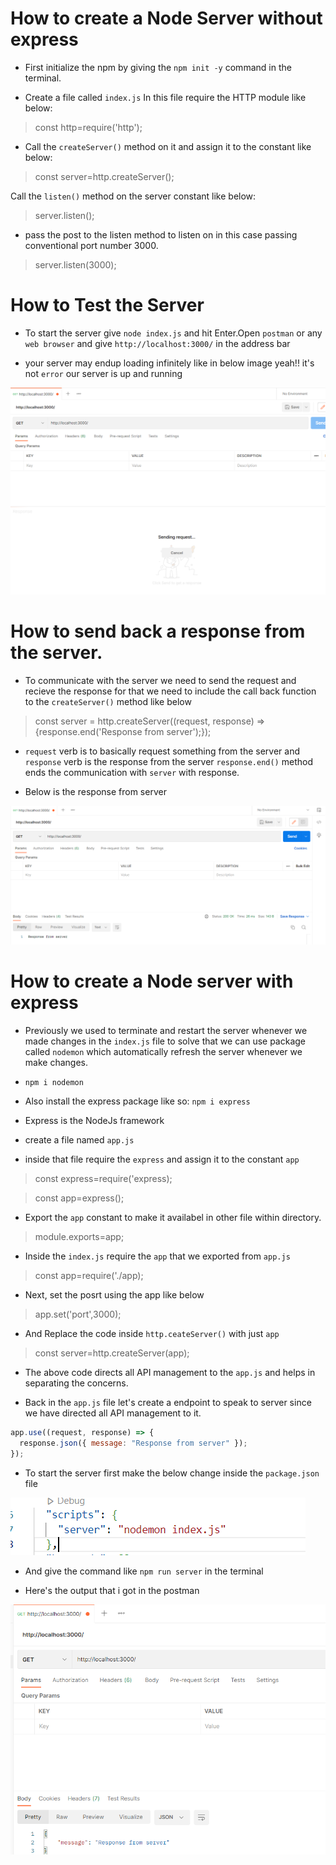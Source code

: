 # How to create a Node Server without express

- First initialize the npm by giving the `npm init -y` command in the terminal.

- Create a file called `index.js` In this file require the HTTP module like below:

> const http=require('http');

- Call the `createServer()` method on it and assign it to the constant like below:

> const server=http.createServer();

Call the `listen()` method on the server constant like below:

> server.listen();

- pass the post to the listen method to listen on in this case passing conventional port number 3000.

> server.listen(3000);

# How to Test the Server

- To start the server give `node index.js` and hit Enter.Open `postman` or any `web browser` and give `http://localhost:3000/` in the address bar

- your server may endup loading infinitely like in below image
  yeah!! it's not `error` our server is up and running

![server-loading](./images/server-loading.PNG)

# How to send back a response from the server.

- To communicate with the server we need to send the request and recieve the response for that we need to include the call back function to the `createServer()` method like below

> const server = http.createServer((request, response) => {response.end('Response from server');});

- `request` verb is to basically request something from the server and `response` verb is the response from the server `response.end()` method ends the communication with `server` with response.

- Below is the response from server

![server-response](./images/server-response.PNG)

# How to create a Node server with express

- Previously we used to terminate and restart the server whenever we made changes in the `index.js` file to solve that we can use package called `nodemon` which automatically refresh the server whenever we make changes.

- `npm i nodemon`

- Also install the express package like so: `npm i express`

- Express is the NodeJs framework

- create a file named `app.js`

- inside that file require the `express` and assign it to the constant `app`

> const express=require('express);

> const app=express();

- Export the `app` constant to make it availabel in other file within directory.

> module.exports=app;

- Inside the `index.js` require the `app` that we exported from `app.js`

> const app=require('./app);

- Next, set the posrt using the app like below

> app.set('port',3000);

- And Replace the code inside `http.ceateServer()` with just `app`

> const server=http.createServer(app);

- The above code directs all API management to the `app.js` and helps in separating the concerns.

- Back in the `app.js` file let's create a endpoint to speak to server since we have directed all API management to it.

```javascript
app.use((request, response) => {
  response.json({ message: "Response from server" });
});
```

- To start the server first make the below change inside the `package.json` file

![nodemon](./images/nodemon.PNG)

- And give the command like `npm run server` in the terminal

- Here's the output that i got in the postman

![express-response](./images/express-response.PNG)
